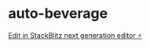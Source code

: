 # auto-beverage

[Edit in StackBlitz next generation editor ⚡️](https://stackblitz.com/~/github.com/dotku/auto-beverage)